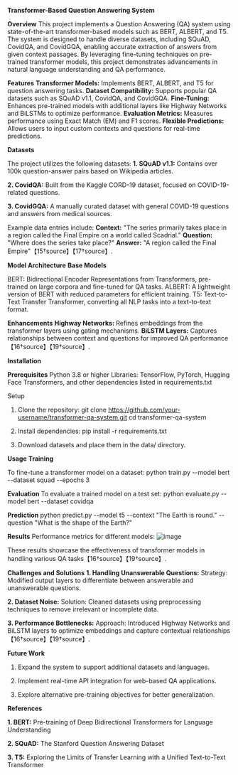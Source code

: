 **Transformer-Based Question Answering System**

**Overview**
This project implements a Question Answering (QA) system using state-of-the-art transformer-based models such as BERT, ALBERT, and T5. The system is designed to handle diverse datasets, including SQuAD, CovidQA, and CovidGQA, enabling accurate extraction of answers from given context passages. By leveraging fine-tuning techniques on pre-trained transformer models, this project demonstrates advancements in natural language understanding and QA performance.

**Features**
**Transformer Models:** Implements BERT, ALBERT, and T5 for question answering tasks.
**Dataset Compatibility:** Supports popular QA datasets such as SQuAD v1.1, CovidQA, and CovidGQA.
**Fine-Tuning:** Enhances pre-trained models with additional layers like Highway Networks and BiLSTMs to optimize performance.
**Evaluation Metrics:** Measures performance using Exact Match (EM) and F1 scores.
**Flexible Predictions:** Allows users to input custom contexts and questions for real-time predictions.

**Datasets**

The project utilizes the following datasets:
**1. SQuAD v1.1:** Contains over 100k question-answer pairs based on Wikipedia articles.

**2. CovidQA:** Built from the Kaggle CORD-19 dataset, focused on COVID-19-related questions.

**3. CovidGQA:** A manually curated dataset with general COVID-19 questions and answers from medical sources.

Example data entries include:
**Context:** "The series primarily takes place in a region called the Final Empire on a world called Scadrial."
**Question:** "Where does the series take place?"
**Answer:** "A region called the Final Empire"【15†source】【17†source】.

**Model Architecture**
**Base Models**

BERT: Bidirectional Encoder Representations from Transformers, pre-trained on large corpora and fine-tuned for QA tasks.
ALBERT: A lightweight version of BERT with reduced parameters for efficient training.
T5: Text-to-Text Transfer Transformer, converting all NLP tasks into a text-to-text format.

**Enhancements**
**Highway Networks:** Refines embeddings from the transformer layers using gating mechanisms.
**BiLSTM Layers:** Captures relationships between context and questions for improved QA performance【16†source】【19†source】.

**Installation**

**Prerequisites**
Python 3.8 or higher
Libraries: TensorFlow, PyTorch, Hugging Face Transformers, and other dependencies listed in requirements.txt

Setup
1. Clone the repository:
git clone https://github.com/your-username/transformer-qa-system.git
cd transformer-qa-system

2. Install dependencies:
pip install -r requirements.txt

3. Download datasets and place them in the data/ directory.

**Usage**
**Training**

To fine-tune a transformer model on a dataset:
python train.py --model bert --dataset squad --epochs 3

**Evaluation**
To evaluate a trained model on a test set:
python evaluate.py --model bert --dataset covidqa

**Prediction**
python predict.py --model t5 --context "The Earth is round." --question "What is the shape of the Earth?"

**Results**
Performance metrics for different models:
![image](https://github.com/user-attachments/assets/4439f875-94cf-48b5-9e5e-b52d124be1db)

These results showcase the effectiveness of transformer models in handling various QA tasks【16†source】【19†source】.

**Challenges and Solutions**
**1. Handling Unanswerable Questions:**
Strategy: Modified output layers to differentiate between answerable and unanswerable questions.

**2. Dataset Noise:**
Solution: Cleaned datasets using preprocessing techniques to remove irrelevant or incomplete data.

**3. Performance Bottlenecks:**
Approach: Introduced Highway Networks and BiLSTM layers to optimize embeddings and capture contextual relationships【16†source】【19†source】.

**Future Work**
1. Expand the system to support additional datasets and languages.
   
2. Implement real-time API integration for web-based QA applications.
   
3. Explore alternative pre-training objectives for better generalization.

**References**

**1. BERT:** Pre-training of Deep Bidirectional Transformers for Language Understanding

**2. SQuAD:** The Stanford Question Answering Dataset

**3. T5:** Exploring the Limits of Transfer Learning with a Unified Text-to-Text Transformer


